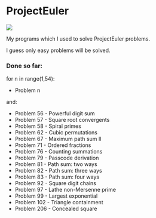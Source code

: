 # ProjectEuler

<img src="https://projecteuler.net/profile/MamCieNaHita.png" />

My programs which I used to solve ProjectEuler problems.

I guess only easy problems will be solved.

### Done so far:
for n in range(1,54):
  - Problem n

and:
- Problem 56 - Powerful digit sum
- Problem 57 - Square root convergents
- Problem 58 - Spiral primes
- Problem 62 - Cubic permutations
- Problem 67 - Maximum path sum II
- Problem 71 - Ordered fractions
- Problem 76 - Counting summations
- Problem 79 - Passcode derivation
- Problem 81 - Path sum: two ways
- Problem 82 - Path sum: three ways
- Problem 83 - Path sum: four ways
- Problem 92 - Square digit chains
- Problem 97 - Lathe non-Mersenne prime
- Problem 99 - Largest exponential
- Problem 102 - Triangle containment
- Problem 206 - Concealed square

